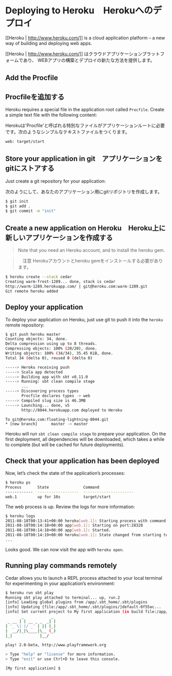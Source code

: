 # Deploying to Heroku　Herokuへのデプロイ

[[Heroku | http://www.heroku.com/]] is a cloud application platform – a new way of building and deploying web apps.

[[Heroku | http://www.heroku.com/]] はクラウドアプリケーションプラットフォームであり、 WEBアプリの構築とデプロイの新たな方法を提供します。 

## Add the Procfile　
## Procfileを追加する

Heroku requires a special file in the application root called `Procfile`. Create a simple text file with the following content:

Herokuは'Procfile'と呼ばれる特別なファイルがアプリケーションルートに必要です。次のようなシンプルなテキストファイルをつくります。
```txt
web: target/start
```

## Store your application in git　アプリケーションをgitにストアする

Just create a git repository for your application:

次のようにして、あなたのアプリケーション用にgitリポジトリを作成します。

```bash
$ git init
$ git add .
$ git commit -m "init"
```

## Create a new application on Heroku　Heroku上に新しいアプリケーションを作成する

> Note that you need an Heroku account, and to install the heroku gem.

>　注意 Herokuアカウントとheroku gemをインストールする必要があります。

```bash
$ heroku create --stack cedar
Creating warm-frost-1289... done, stack is cedar
http://warm-1289.herokuapp.com/ | git@heroku.com:warm-1289.git
Git remote heroku added
```

## Deploy your application

To deploy your application on Heroku, just use git to push it into the `heroku` remote repository:

```bash
$ git push heroku master
Counting objects: 34, done.
Delta compression using up to 8 threads.
Compressing objects: 100% (20/20), done.
Writing objects: 100% (34/34), 35.45 KiB, done.
Total 34 (delta 0), reused 0 (delta 0)

-----> Heroku receiving push
-----> Scala app detected
-----> Building app with sbt v0.11.0
-----> Running: sbt clean compile stage
       ...
-----> Discovering process types
       Procfile declares types -> web
-----> Compiled slug size is 46.3MB
-----> Launching... done, v5
       http://8044.herokuapp.com deployed to Heroku

To git@heroku.com:floating-lightning-8044.git
* [new branch]      master -> master
```

Heroku will run `sbt clean compile stage` to prepare your application. On the first deployment, all dependencies will be downloaded, which takes a while to complete (but will be cached for future deployments).

## Check that your application has been deployed

Now, let’s check the state of the application’s processes:

```bash
$ heroku ps
Process       State               Command
------------  ------------------  ----------------------
web.1         up for 10s          target/start 
```

The web process is up. Review the logs for more information:

```bash
$ heroku logs
2011-08-18T00:13:41+00:00 heroku[web.1]: Starting process with command `target/start`
2011-08-18T00:14:18+00:00 app[web.1]: Starting on port:28328
2011-08-18T00:14:18+00:00 app[web.1]: Started.
2011-08-18T00:14:19+00:00 heroku[web.1]: State changed from starting to up
...
```

Looks good. We can now visit the app with `heroku open`.

## Running play commands remotely

Cedar allows you to launch a REPL process attached to your local terminal for experimenting in your application’s environment:

```bash
$ heroku run sbt play
Running sbt play attached to terminal... up, run.2
[info] Loading global plugins from /app/.sbt_home/.sbt/plugins
[info] Updating {file:/app/.sbt_home/.sbt/plugins/}default-0f55ac...
[info] Set current project to My first application (in build file:/app/)
       _            _ 
 _ __ | | __ _ _  _| |
| '_ \| |/ _' | || |_|
|  __/|_|\____|\__ (_)
|_|            |__/ 
             
play! 2.0-beta, http://www.playframework.org

> Type "help" or "license" for more information.
> Type "exit" or use Ctrl+D to leave this console.

[My first application] $
```
